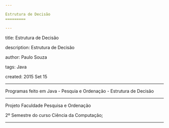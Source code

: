 ```yaml
---

Estrutura de Decisão
=========

---
```

title: Estrutura de Decisão

description: Estrutura de Decisão

author: Paulo Souza

tags: Java

created:  2015 Set 15

---

Programas feito em Java - Pesquia e Ordenação - Estrutura de Decisão

---

Projeto Faculdade Pesquisa e Ordenação

2º Semestre do curso Ciência da Computação;

---
